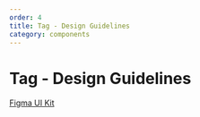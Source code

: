 ```yaml
---
order: 4
title: Tag - Design Guidelines
category: components
---
```


<h1>Tag - Design Guidelines</h1>

<section data-section="design-guidelines">
  
  <div class="dummy-design-guidelines">
    <p class="dummy-paragraph">
      <a
        href="https://www.figma.com/file/noyY6dUMDYjmySpHcMjhkN/HDS-Product---Components?node-id=14264%3A34280"
        target="_blank"
        rel="noopener noreferrer"
      >Figma UI Kit</a>
    </p>
    <br />
    <img class="dummy-figma-docs" src="/assets/images/tag-design-usage.png" alt="" role="none" />
  </div>
</section>
